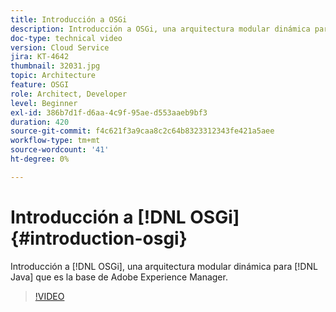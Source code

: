 ```yaml
---
title: Introducción a OSGi
description: Introducción a OSGi, una arquitectura modular dinámica para aplicaciones Java que constituye la base de Adobe Experience Manager.
doc-type: technical video
version: Cloud Service
jira: KT-4642
thumbnail: 32031.jpg
topic: Architecture
feature: OSGI
role: Architect, Developer
level: Beginner
exl-id: 386b7d1f-d6aa-4c9f-95ae-d553aaeb9bf3
duration: 420
source-git-commit: f4c621f3a9caa8c2c64b8323312343fe421a5aee
workflow-type: tm+mt
source-wordcount: '41'
ht-degree: 0%

---
```


# Introducción a [!DNL OSGi] {#introduction-osgi}

Introducción a [!DNL OSGi], una arquitectura modular dinámica para [!DNL Java] que es la base de Adobe Experience Manager.

>[!VIDEO](https://video.tv.adobe.com/v/32031?quality=12&learn=on)
